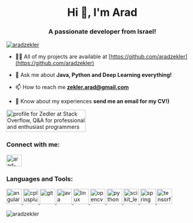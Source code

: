 <h1 align="center">Hi 👋, I'm Arad</h1>
<h3 align="center">A passionate developer from Israel!</h3>

<p align="left"> <a href="https://github.com/ryo-ma/github-profile-trophy"><img src="https://github-profile-trophy.vercel.app/?username=aradzekler&theme=gruvbox" alt="aradzekler" /></a> </p>

- 👨‍💻 All of my projects are available at [https://github.com/aradzekler](https://github.com/aradzekler)

- 💬 Ask me about **Java, Python and Deep Learning everything!**

- 📫 How to reach me **zekler.arad@gmail.com**

- 📄 Know about my experiences **send me an email for my CV!)**

<a href="https://stackoverflow.com/users/5352085/zedler"><img src="https://stackoverflow.com/users/flair/5352085.png" width="208" height="58" alt="profile for Zedler at Stack Overflow, Q&amp;A for professional and enthusiast programmers" title="profile for Arad Zekler at Stack Overflow, Q&amp;A for professional and enthusiast programmers"></a>

<h3 align="left">Connect with me:</h3>
<p align="left">
<a href="https://linkedin.com/in/arad-zekler-881978123" target="blank"><img align="center" src="https://cdn.jsdelivr.net/npm/simple-icons@3.0.1/icons/linkedin.svg" alt="arad-zekler-881978123" height="30" width="40" /></a>
</p>

<h3 align="left">Languages and Tools:</h3>
<p align="left"> <a href="https://angular.io" target="_blank"> <img src="https://devicons.github.io/devicon/devicon.git/icons/angularjs/angularjs-original.svg" alt="angularjs" width="40" height="40"/> </a> <a href="https://www.w3schools.com/cpp/" target="_blank"> <img src="https://devicons.github.io/devicon/devicon.git/icons/cplusplus/cplusplus-original.svg" alt="cplusplus" width="40" height="40"/> </a> <a href="https://git-scm.com/" target="_blank"> <img src="https://www.vectorlogo.zone/logos/git-scm/git-scm-icon.svg" alt="git" width="40" height="40"/> </a> <a href="https://www.java.com" target="_blank"> <img src="https://devicons.github.io/devicon/devicon.git/icons/java/java-original-wordmark.svg" alt="java" width="40" height="40"/> </a> <a href="https://www.linux.org/" target="_blank"> <img src="https://devicons.github.io/devicon/devicon.git/icons/linux/linux-original.svg" alt="linux" width="40" height="40"/> </a> <a href="https://opencv.org/" target="_blank"> <img src="https://www.vectorlogo.zone/logos/opencv/opencv-icon.svg" alt="opencv" width="40" height="40"/> </a> <a href="https://www.python.org" target="_blank"> <img src="https://devicons.github.io/devicon/devicon.git/icons/python/python-original.svg" alt="python" width="40" height="40"/> </a> <a href="https://scikit-learn.org/" target="_blank"> <img src="https://upload.wikimedia.org/wikipedia/commons/0/05/Scikit_learn_logo_small.svg" alt="scikit_learn" width="40" height="40"/> </a> <a href="https://spring.io/" target="_blank"> <img src="https://www.vectorlogo.zone/logos/springio/springio-icon.svg" alt="spring" width="40" height="40"/> </a> <a href="https://www.tensorflow.org" target="_blank"> <img src="https://www.vectorlogo.zone/logos/tensorflow/tensorflow-icon.svg" alt="tensorflow" width="40" height="40"/> </a> </p>

<p><img align="center" src="https://github-readme-stats.vercel.app/api/top-langs?username=aradzekler&show_icons=true&locale=en&layout=compact" alt="aradzekler" /></p>
